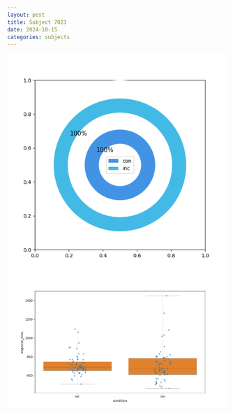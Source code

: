 ```yaml
---
layout: post
title: Subject 7023
date: 2024-10-15
categories: subjects
---
```


![](data/7023/run-5/7023_accuracy_by_condition.png)
![](data/7023/run-5/7023_rt.png)

